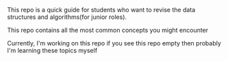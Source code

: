 This repo is a quick guide for students who want to revise the data structures and algorithms(for junior roles).

This repo contains all the most common concepts you might encounter 

Currently, I'm working on this repo if you see this repo empty then probably I'm learning these topics myself 
